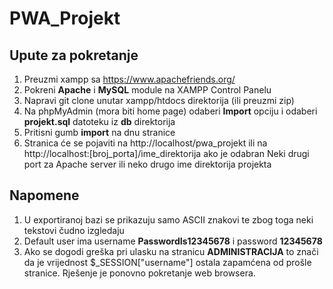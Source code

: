 # PWA_Projekt

## Upute za pokretanje
1. Preuzmi xampp sa https://www.apachefriends.org/
2. Pokreni **Apache** i **MySQL** module na XAMPP Control Panelu
3. Napravi git clone unutar xampp/htdocs direktorija (ili preuzmi zip)
4. Na phpMyAdmin (mora biti home page) odaberi **Import** opciju i odaberi **projekt.sql** datoteku iz **db** direktorija
5. Pritisni gumb **import** na dnu stranice
6. Stranica će se pojaviti na http://localhost/pwa_projekt ili na http://localhost:[broj_porta]/ime_direktorija ako je odabran Neki drugi port za Apache server ili neko drugo ime direktorija projekta

## Napomene
1. U exportiranoj bazi se prikazuju samo ASCII znakovi te zbog toga neki tekstovi čudno izgledaju
2. Default user ima username **PasswordIs12345678** i password **12345678**
3. Ako se dogodi greška pri ulasku na stranicu **ADMINISTRACIJA** to znači da je vrijednost $_SESSION["username"] ostala zapamćena od prošle stranice. Rješenje je ponovno pokretanje web browsera.
